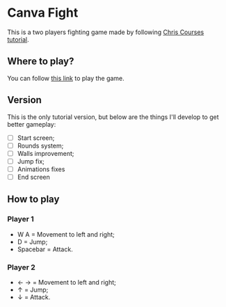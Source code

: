 # Canva Fight

This is a two players fighting game made by following [Chris Courses tutorial](https://www.youtube.com/watch?v=vyqbNFMDRGQ).

## Where to play?

You can follow [this link](https://canva-fight.netlify.app/) to play the game.

## Version

This is the only tutorial version, but below are the things I'll develop to get better gameplay:

- [ ] Start screen;
- [ ] Rounds system;
- [ ] Walls improvement;
- [ ] Jump fix;
- [ ] Animations fixes
- [ ] End screen

## How to play

### Player 1

- W A = Movement to left and right;
- D = Jump;
- Spacebar = Attack.

### Player 2

- &larr; &rarr; = Movement to left and right;
- &uarr; = Jump;
- &darr; = Attack.